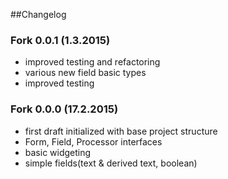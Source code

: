 ##Changelog

### Fork 0.0.1 (1.3.2015)

- improved testing and refactoring
- various new field basic types
- improved testing

### Fork 0.0.0 (17.2.2015)

- first draft initialized with base project structure
- Form, Field, Processor interfaces
- basic widgeting
- simple fields(text & derived text, boolean)
